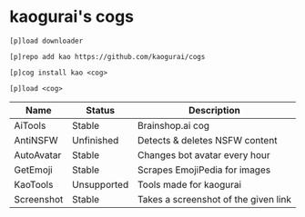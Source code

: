 # kaogurai's cogs

```
[p]load downloader

[p]repo add kao https://github.com/kaogurai/cogs

[p]cog install kao <cog>

[p]load <cog>
```

| Name     | Status | Description                 |
|----------|--------|-----------------------------|
| AiTools  | Stable | Brainshop.ai cog |
| AntiNSFW  | Unfinished | Detects & deletes NSFW content |
| AutoAvatar | Stable | Changes bot avatar every hour |
| GetEmoji | Stable | Scrapes EmojiPedia for images |
| KaoTools | Unsupported | Tools made for kaogurai |
| Screenshot | Stable | Takes a screenshot of the given link |

